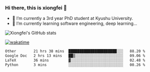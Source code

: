 ### Hi there, this is xiongfei 👋


- 🔭 I’m currently a 3rd year PhD student at Kyushu University.
- 🌱 I’m currently learning software engineering, deep learning...

<!--
**X1on9f31/X1on9f31** is a ✨ _special_ ✨ repository because its `README.md` (this file) appears on your GitHub profile.
Here are some ideas to get you started:
-->

![Xiongfei's GitHub stats](https://github-readme-stats.vercel.app/api?username=X1on9f31)


[![wakatime](https://wakatime.com/badge/user/9e8d5516-d162-43e7-9563-87295d455a71.svg)](https://wakatime.com/@9e8d5516-d162-43e7-9563-87295d455a71)

<!--START_SECTION:waka-->

```txt
Other        21 hrs 38 mins  ██████████████████████░░░   88.20 %
Google Doc   2 hrs 13 mins   ██▒░░░░░░░░░░░░░░░░░░░░░░   09.06 %
LaTeX        36 mins         ▓░░░░░░░░░░░░░░░░░░░░░░░░   02.48 %
Python       3 mins          ░░░░░░░░░░░░░░░░░░░░░░░░░   00.26 %
```

<!--END_SECTION:waka-->

